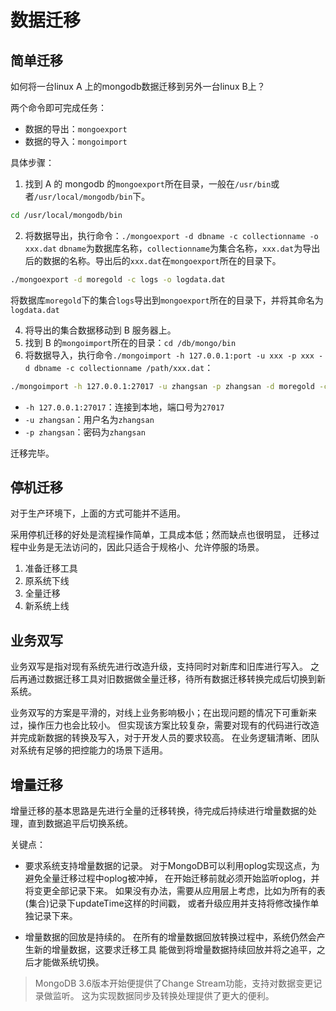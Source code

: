 # 数据迁移
## 简单迁移
如何将一台linux A 上的mongodb数据迁移到另外一台linux B上？

两个命令即可完成任务：
- 数据的导出：`mongoexport`
- 数据的导入：`mongoimport`

具体步骤：
1. 找到 A 的 mongodb 的`mongoexport`所在目录，一般在`/usr/bin`或者`/usr/local/mongodb/bin`下。
```bash
cd /usr/local/mongodb/bin
```
2. 将数据导出，执行命令：`./mongoexport -d dbname -c collectionname -o xxx.dat`
`dbname`为数据库名称，`collectionname`为集合名称，`xxx.dat`为导出后的数据的名称。导出后的`xxx.dat`在`mongoexport`所在的目录下。

```bash
./mongoexport -d moregold -c logs -o logdata.dat
```
将数据库`moregold`下的集合`logs`导出到`mongoexport`所在的目录下，并将其命名为`logdata.dat`

4. 将导出的集合数据移动到 B 服务器上。
5. 找到 B 的`mongoimport`所在的目录：`cd /db/mongo/bin`
6. 将数据导入，执行命令`./mongoimport -h 127.0.0.1:port -u xxx -p xxx -d dbname -c collectionname /path/xxx.dat`：
```bash
./mongoimport -h 127.0.0.1:27017 -u zhangsan -p zhangsan -d moregold -c /root/logdata.dat
```

- `-h 127.0.0.1:27017`：连接到本地，端口号为`27017`
- `-u zhangsan`：用户名为`zhangsan`
- `-p zhangsan`：密码为`zhangsan`

迁移完毕。

## 停机迁移
对于生产环境下，上面的方式可能并不适用。

采用停机迁移的好处是流程操作简单，工具成本低；然而缺点也很明显，
迁移过程中业务是无法访问的，因此只适合于规格小、允许停服的场景。

1. 准备迁移工具
2. 原系统下线
3. 全量迁移
4. 新系统上线

## 业务双写
业务双写是指对现有系统先进行改造升级，支持同时对新库和旧库进行写入。
之后再通过数据迁移工具对旧数据做全量迁移，待所有数据迁移转换完成后切换到新系统。

业务双写的方案是平滑的，对线上业务影响极小；在出现问题的情况下可重新来过，操作压力也会比较小。
但实现该方案比较复杂，需要对现有的代码进行改造并完成新数据的转换及写入，对于开发人员的要求较高。
在业务逻辑清晰、团队对系统有足够的把控能力的场景下适用。

## 增量迁移
增量迁移的基本思路是先进行全量的迁移转换，待完成后持续进行增量数据的处理，直到数据追平后切换系统。

关键点：

- 要求系统支持增量数据的记录。
对于MongoDB可以利用oplog实现这点，为避免全量迁移过程中oplog被冲掉，
在开始迁移前就必须开始监听oplog，并将变更全部记录下来。
如果没有办法，需要从应用层上考虑，比如为所有的表(集合)记录下updateTime这样的时间戳，
或者升级应用并支持将修改操作单独记录下来。

- 增量数据的回放是持续的。
在所有的增量数据回放转换过程中，系统仍然会产生新的增量数据，这要求迁移工具
能做到将增量数据持续回放并将之追平，之后才能做系统切换。

> MongoDB 3.6版本开始便提供了Change Stream功能，支持对数据变更记录做监听。
这为实现数据同步及转换处理提供了更大的便利。